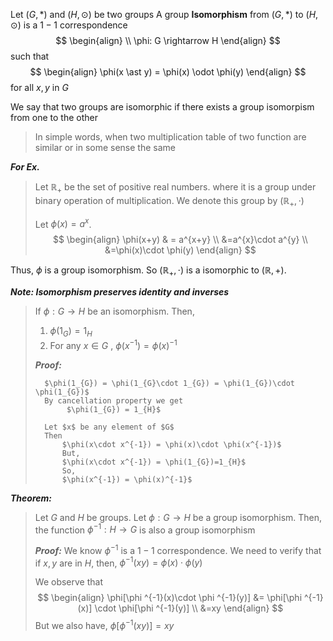 Let $(G, \ast)$ and $(H,\odot)$ be two groups
A group **Isomorphism** from $(G, \ast)$ to $(H, \odot)$ is a $1-1$ correspondence 
$$
\begin{align} \\
\phi: G \rightarrow H
\end{align}
$$
such that 
$$
\begin{align}
\phi(x \ast y) =   \phi(x) \odot \phi(y)
\end{align}
$$
for all $x,y$ in $G$

We say that two groups are isomorphic if there exists a group isomorpism from one to the other

> In simple words, when two multiplication table of two function are similar or in some sense the same

***For Ex.***
>Let $\mathbb{R}_{+}$ be the set of positive real numbers.
>where it is a group under binary operation of multiplication.
>We denote this group by $(\mathbb{R}_{+}, \cdot)$
>
>Let $\phi(x)=a^{x}$.
> $$
\begin{align}
\phi(x+y)  & = a^{x+y} \\
&=a^{x}\cdot a^{y} \\
&=\phi(x)\cdot \phi(y)
\end{align}
$$

Thus, $\phi$ is a group isomorphism. So $(\mathbb{R}_{+}, \cdot)$ is a isomorphic to $(\mathbb{R}, +)$.

***Note: Isomorphism preserves identity and inverses***
>If $\phi: G \rightarrow H$ be an isomorphism. Then,
>
>	1. $\phi(1_{G}) = 1_{H}$
>	2. For any $x \in G$ , $\phi(x^{-1}) = \phi(x)^{-1}$
>	
>	***Proof:***
>	
>		$\phi(1_{G}) = \phi(1_{G}\cdot 1_{G}) = \phi(1_{G})\cdot \phi(1_{G})$
>		By cancellation property we get
>			 $\phi(1_{G}) = 1_{H}$
>		
>		Let $x$ be any element of $G$
>		Then
>			$\phi(x\cdot x^{-1}) = \phi(x)\cdot \phi(x^{-1})$
>			But,
>			$\phi(x\cdot x^{-1}) = \phi(1_{G})=1_{H}$
>			So,
>			$\phi(x^{-1}) = \phi(x)^{-1}$
>


***Theorem:***
> Let $G$ and $H$ be groups. Let $\phi:G \rightarrow H$ be a group isomorphism.
> Then, the function $\phi ^{-1}: H \rightarrow G$ is also a group isomorphism
> 
> ***Proof:***
> 	We know $\phi ^{-1}$ is a $1-1$ correspondence.
> 	We need to verify that if $x, y$ are in $H$, then,
> 		$\phi ^{-1}(xy) = \phi(x)\cdot \phi(y)$
> 	
> 	We observe that
$$
\begin{align}
\phi[\phi ^{-1}(x)\cdot \phi ^{-1}(y)] &= \phi[\phi ^{-1}(x)] \cdot \phi[\phi ^{-1}(y)] \\
&=xy
\end{align} 
$$
>	But we also have,
>		$\phi[\phi ^{-1}(xy)] = xy$
>	 
>